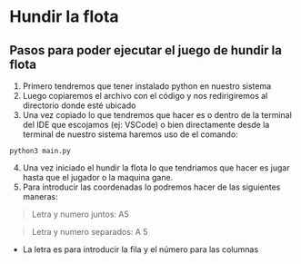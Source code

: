 # Hundir la flota

## Pasos para poder ejecutar el juego de hundir la flota

1. Primero tendremos que tener instalado python en nuestro sistema
2. Luego copiaremos el archivo con el código y nos redirigiremos al directorio donde esté ubicado
3. Una vez copiado lo que tendremos que hacer es o dentro de la terminal del IDE que escojamos (ej: VSCode) o bien directamente desde la terminal de nuestro sistema haremos uso de el comando:
```
python3 main.py
```
4. Una vez iniciado el hundir la flota lo que tendriamos que hacer es jugar hasta que el jugador o la maquina gane. 
2. Para introducir las coordenadas lo podremos hacer de las siguientes maneras:
> Letra y numero juntos: A5

> Letra y numero separados: A 5
>
- La letra es para introducir la fila y el número para las columnas